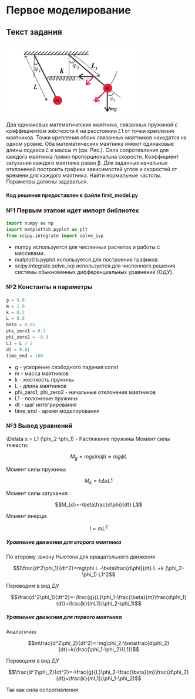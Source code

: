 # Первое моделирование

## Текст задания
![Image alt](https://github.com/51Sirius/ItmoPhysic/raw/master/src/1.png)

Два одинаковых математических маятника, связанных пружиной с коэффициентом
жёсткости 𝑘 на расстоянии 𝐿1 от точки крепления маятников. Точки крепления обоих
связанных маятников находятся на одном уровне. Оба математических маятника имеют
одинаковые длины подвеса 𝐿 и массы 𝑚 (см. Рис.). Сила сопротивления для каждого
маятника прямо пропорциональна скорости. Коэффициент затухания каждого маятника
равен β. Для заданных начальных отклонений построить графики зависимостей углов и
скоростей от времени для каждого маятника. Найти нормальные частоты. Параметры
должны задаваться.

#### Код решения предоставлен в файле first_model.py

### №1 Первым этапом идет импорт библиотек

```python
import numpy as np
import matplotlib.pyplot as plt
from scipy.integrate import solve_ivp
```

- numpy используется для численных расчетов и работы с массивами.
- matplotlib.pyplot используется для построения графиков.
- scipy.integrate.solve_ivp используется для численного решения системы обыкновенных дифференциальных уравнений (ОДУ).

### №2 Константы и параметры

```python
g = 9.8
m = 1.0
k = 0.3
L = 8.0
beta = 0.05
phi_zero1 = 0.3
phi_zero2 = -0.3
L1 = L / 2
dt = 0.01
time_end = 100
```

- g - ускорение свободного падения const
- m - масса маятников
- k - жесткость пружины
- L - длина маятников
- phi_zero1; phi_zero2 - начальные отклонения маятников
- L1 - положение пружины
- dt - шаг интегрирования
- time_end - время моделирования

### №3 Вывод уравнений
\Delata x = L1 (\phi_2-\phi_1) - Растяжение пружины
Момент силы тяжести:

```math
M_{g}=mgsin(\phi)\approx mg\phi L 
```

Момент силы пружины:

```math
M_{k}=k \Delta x L1
```

Момент силы затухания:

```math
M_{d}=-\beta\frac{d\phi}{dt} L
```

Момент инерци:

```math
I = mL^2
```
##### Уравнение движения для второго маятника

По второму закону Ньютона для вращательного движения

```math
I\frac{d^2\phi_1}{dt^2}=mg\phi L -\beta\frac{d\phi}{dt} L +k (\phi_2-\phi_1) L1^2
```

Переводим в вид ДУ

```math
\frac{d^2\phi_1}{dt^2}=-\frac{g}{L}\phi_1-\frac{\beta}{m}\frac{d\phi_1}{dt}+\frac{k}{mL1}(\phi_2-\phi_1)
```

##### Уравнение движения для первого маятника

Аналогично

```math
m\frac{d^2\phi_2}{dt^2}=-mg\phi_2-\beta\frac{d\phi_2}{dt}+k(\frac{\phi_1-\phi_2}{L1})
```

Переводим в вид ДУ

```math
\frac{d^2\phi_2}{dt^2}=-\frac{g}{L}\phi_2-\frac{\beta}{m}\frac{d\phi_2}{dt}+\frac{k}{mL1}(\phi_1-\phi_2)
```

Так как сила сопротивления 
